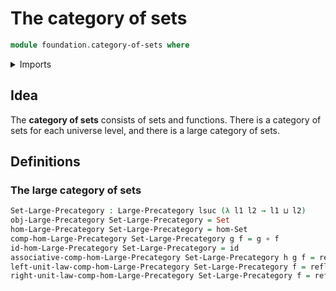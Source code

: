 # The category of sets

```agda
module foundation.category-of-sets where
```

<details><summary>Imports</summary>

```agda
open import category-theory.large-precategories

open import foundation.functions
open import foundation.identity-types
open import foundation.sets
open import foundation.universe-levels
```

</details>

## Idea

The **category of sets** consists of sets and functions. There is a category of sets for each universe level, and there is a large category of sets.

## Definitions

### The large category of sets

```agda
Set-Large-Precategory : Large-Precategory lsuc (λ l1 l2 → l1 ⊔ l2)
obj-Large-Precategory Set-Large-Precategory = Set
hom-Large-Precategory Set-Large-Precategory = hom-Set
comp-hom-Large-Precategory Set-Large-Precategory g f = g ∘ f
id-hom-Large-Precategory Set-Large-Precategory = id
associative-comp-hom-Large-Precategory Set-Large-Precategory h g f = refl
left-unit-law-comp-hom-Large-Precategory Set-Large-Precategory f = refl
right-unit-law-comp-hom-Large-Precategory Set-Large-Precategory f = refl
```
